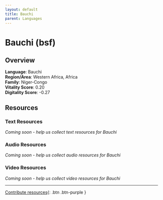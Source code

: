 ```yaml
---
layout: default
title: Bauchi
parent: Languages
---
```


# Bauchi (bsf)

## Overview

**Language**: Bauchi  
**Region/Area**: Western Africa, Africa  
**Family**: Niger-Congo  
**Vitality Score**: 0.20  
**Digitality Score**: -0.27  

## Resources

### Text Resources
*Coming soon - help us collect text resources for Bauchi*

### Audio Resources
*Coming soon - help us collect audio resources for Bauchi*

### Video Resources
*Coming soon - help us collect video resources for Bauchi*

---

[Contribute resources](https://fairtrain.github.io/){: .btn .btn-purple }
